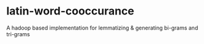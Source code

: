# latin-word-cooccurance
A hadoop based implementation for lemmatizing &amp; generating bi-grams and tri-grams
